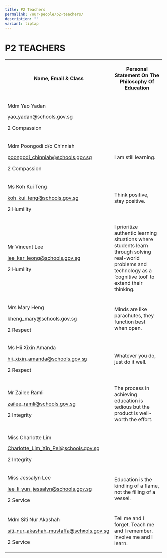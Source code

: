 ```yaml
---
title: P2 Teachers
permalink: /our-people/p2-teachers/
description: ""
variant: tiptap
---
```

<h1><strong>P2 TEACHERS</strong></h1>
<table style="minWidth: 50px">
<colgroup>
<col>
<col>
</colgroup>
<tbody>
<tr>
<th rowspan="1" colspan="1">
<p>Name, Email &amp; Class</p>
</th>
<th rowspan="1" colspan="1">
<p>Personal Statement On The Philosophy Of Education</p>
</th>
</tr>
<tr>
<td rowspan="1" colspan="1">
<p>Mdm Yao Yadan</p>
<p><a rel="noopener noreferrer nofollow" target="_blank">yao_yadan@schools.gov.sg</a>
</p>
<p>2 Compassion</p>
</td>
<td rowspan="1" colspan="1">
<p></p>
</td>
</tr>
<tr>
<td rowspan="1" colspan="1">
<p>Mdm Poongodi d/o Chinniah</p>
<p><a href="mailto:poongodi_chinniah@schools.gov.sg" rel="noopener noreferrer nofollow" target="_blank">poongodi_chinniah@schools.gov.sg</a>
</p>
<p>2 Compassion</p>
</td>
<td rowspan="1" colspan="1">
<p>I am still learning.</p>
</td>
</tr>
<tr>
<td rowspan="1" colspan="1">
<p>Ms Koh Kui Teng</p>
<p><a href="mailto:koh_kui_teng@schools.gov.sg" rel="noopener noreferrer nofollow" target="_blank">koh_kui_teng@schools.gov.sg</a>
</p>
<p>2 Humility</p>
</td>
<td rowspan="1" colspan="1">
<p>Think positive, stay positive.</p>
</td>
</tr>
<tr>
<td rowspan="1" colspan="1">
<p>Mr Vincent Lee</p>
<p><a href="mailto:lee_kar_leong@schools.gov.sg" rel="noopener noreferrer nofollow" target="_blank">lee_kar_leong@schools.gov.sg</a>
</p>
<p>2 Humility</p>
</td>
<td rowspan="1" colspan="1">
<p>I prioritize authentic learning situations where students learn through
solving real-world problems and technology as a ‘cognitive tool’ to extend
their thinking.</p>
</td>
</tr>
<tr>
<td rowspan="1" colspan="1">
<p>Mrs Mary Heng</p>
<p><a href="mailto:kheng_mary@schools.gov.sg" rel="noopener noreferrer nofollow" target="_blank">kheng_mary@schools.gov.sg</a>
</p>
<p>2 Respect</p>
</td>
<td rowspan="1" colspan="1">
<p>Minds are like parachutes, they function best when open.</p>
</td>
</tr>
<tr>
<td rowspan="1" colspan="1">
<p>Ms Hii Xixin Amanda</p>
<p><a href="mailto:hii_xixin_amanda@schools.gov.sg" rel="noopener noreferrer nofollow" target="_blank">hii_xixin_amanda@schools.gov.sg</a>
</p>
<p>2 Respect</p>
</td>
<td rowspan="1" colspan="1">
<p>Whatever you do, just do it well.</p>
</td>
</tr>
<tr>
<td rowspan="1" colspan="1">
<p>Mr Zailee Ramli</p>
<p><a href="mailto:zailee_ramli@schools.gov.sg" rel="noopener noreferrer nofollow" target="_blank">zailee_ramli@schools.gov.sg</a>
</p>
<p>2 Integrity</p>
</td>
<td rowspan="1" colspan="1">
<p>The process in achieving education is tedious but the product is well-worth
the effort.</p>
</td>
</tr>
<tr>
<td rowspan="1" colspan="1">
<p>Miss Charlotte Lim</p>
<p><a href="mailto:Charlotte_Lim_Xin_Pei@schools.gov.sg" rel="noopener noreferrer nofollow" target="_blank">Charlotte_Lim_Xin_Pei@schools.gov.sg</a>
</p>
<p>2 Integrity</p>
</td>
<td rowspan="1" colspan="1">
<p></p>
</td>
</tr>
<tr>
<td rowspan="1" colspan="1">
<p>Miss Jessalyn Lee</p>
<p><a href="mailto:lee_li_yun_jessalyn@schools.gov.sg" rel="noopener noreferrer nofollow" target="_blank">lee_li_yun_jessalyn@schools.gov.sg</a>
</p>
<p>2 Service</p>
</td>
<td rowspan="1" colspan="1">
<p>Education is the kindling of a flame, not the filling of a vessel.</p>
</td>
</tr>
<tr>
<td rowspan="1" colspan="1">
<p>Mdm Siti Nur Akashah</p>
<p><a href="mailto:siti_nur_akashah_mustaffa@schools.gov.sg" rel="noopener noreferrer nofollow" target="_blank">siti_nur_akashah_mustaffa@schools.gov.sg</a>
</p>
<p>2 Service</p>
</td>
<td rowspan="1" colspan="1">
<p>Tell me and I forget. Teach me and I remember. Involve me and I learn.</p>
</td>
</tr>
</tbody>
</table>
<p></p>